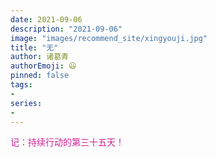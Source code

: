 ```yaml
---
date: 2021-09-06
description: "2021-09-06"
image: "images/recommend_site/xingyouji.jpg"
title: "无"
author: 诸葛青
authorEmoji: 😃
pinned: false
tags:
- 
series:
-
---
```

<font color=VioletRed>记：持续行动的第三十五天！</font>

